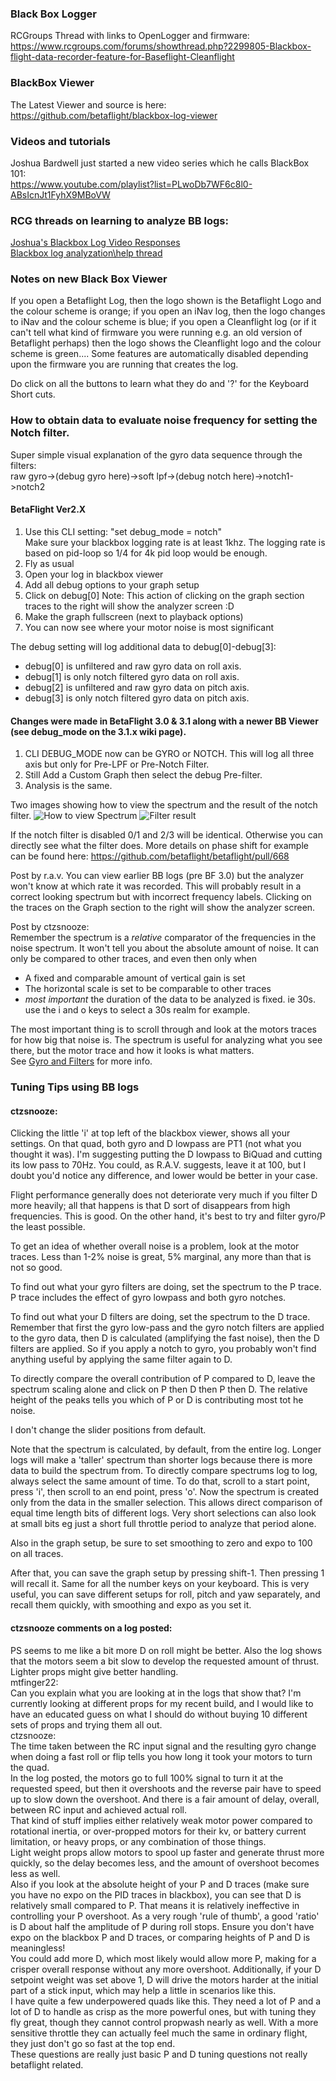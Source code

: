 ### Black Box Logger
RCGroups Thread with links to OpenLogger and firmware:   
https://www.rcgroups.com/forums/showthread.php?2299805-Blackbox-flight-data-recorder-feature-for-Baseflight-Cleanflight 

### BlackBox Viewer
The Latest Viewer and source is here:   
https://github.com/betaflight/blackbox-log-viewer  

### Videos and tutorials
Joshua Bardwell just started a new video series which he calls BlackBox 101:   
https://www.youtube.com/playlist?list=PLwoDb7WF6c8l0-ABsIcnJt1FyhX9MBoVW   

### RCG threads on learning to analyze BB logs:  
[Joshua's Blackbox Log Video Responses](https://www.rcgroups.com/forums/showthread.php?2484202-Blackbox-Log-Video-Responses)  
[Blackbox log analyzation\help thread](https://www.rcgroups.com/forums/showthread.php?2386267-Blackbox-log-analyzation-help-thread)  

### Notes on new Black Box Viewer
If you open a Betaflight Log, then the logo shown is the Betaflight Logo and the colour scheme is orange; if you open an iNav log, then the logo changes to iNav and the colour scheme is blue; if you open a Cleanflight log (or if it can't tell what kind of firmware you were running e.g. an old version of Betaflight perhaps) then the logo shows the Cleanflight logo and the colour scheme is green....
Some features are automatically disabled depending upon the firmware you are running that creates the log. 

Do click on all the buttons to learn what they do and '?' for the Keyboard Short cuts. 

### How to obtain data to evaluate noise frequency for setting the Notch filter.

Super simple visual explanation of the gyro data sequence through the filters:  
raw gyro->(debug gyro here)->soft lpf->(debug notch here)->notch1->notch2  

#### BetaFlight Ver2.X
1. Use this CLI setting: "set debug_mode = notch"  
Make sure your blackbox logging rate is at least 1khz. The logging rate is based on pid-loop so 1/4 for 4k pid loop would be enough.
2. Fly as usual
3. Open your log in blackbox viewer
4. Add all debug options to your graph setup
5. Click on debug[0]  Note: This action of clicking on the graph section traces to the right will show the analyzer screen :D 
6. Make the graph fullscreen (next to playback options)
7. You can now see where your motor noise is most significant  

The debug setting will log additional data to debug[0]-debug[3]:
* debug[0] is unfiltered and raw gyro data on roll axis.
* debug[1] is only notch filtered gyro data on roll axis.
* debug[2] is unfiltered and raw gyro data on pitch axis.
* debug[3] is only notch filtered gyro data on pitch axis.

#### Changes were made in BetaFlight 3.0 & 3.1 along with a newer BB Viewer  (see debug_mode on the 3.1.x wiki page). 
1. CLI DEBUG_MODE now can be GYRO or NOTCH. This will log all three axis but only for Pre-LPF or Pre-Notch Filter.
2. Still Add a Custom Graph then select the debug Pre-filter.
3. Analysis is the same.

Two images showing how to view the spectrum and the result of the notch filter.
![How to view Spectrum](https://cloud.githubusercontent.com/assets/17462561/17593758/43dbdefa-5fe7-11e6-9fa5-bd8e5f54e710.jpg)
![Filter result](https://cloud.githubusercontent.com/assets/17462561/17593764/45ec1a84-5fe7-11e6-80fd-861efeb56827.jpg)

If the notch filter is disabled 0/1 and 2/3 will be identical. Otherwise you can directly see what the filter does.
More details on phase shift for example can be found here: https://github.com/betaflight/betaflight/pull/668

Post by r.a.v.
You can view earlier BB logs (pre BF 3.0) but the analyzer won't know at which rate it was recorded. This will probably result in a correct looking spectrum but with incorrect frequency labels. Clicking on the traces on the Graph section to the right will show the analyzer screen.

Post by ctzsnooze:  
Remember the spectrum is a *relative* comparator of the frequencies in the noise spectrum. It won't tell you about the absolute amount of noise. It can only be compared to other traces, and even then only when

- A fixed and comparable amount of vertical gain is set
- The horizontal scale is set to be comparable to other traces
- *most important* the duration of the data to be analyzed is fixed. ie 30s. use the i and o keys to select a 30s realm for example.  

The most important thing is to scroll through and look at the motors traces for how big that noise is. The spectrum is useful for analyzing what you see there, but the motor trace and how it looks is what matters.   
See [Gyro and Filters](https://github.com/betaflight/betaflight/wiki/Gyro-&-Dterm-filtering-recommendations) for more info.  

### Tuning Tips using BB logs

#### ctzsnooze: 
Clicking the little 'i' at top left of the blackbox viewer, shows all your settings. On that quad, both gyro and D lowpass are PT1 (not what you thought it was). I'm suggesting putting the D lowpass to BiQuad and cutting its low pass to 70Hz. You could, as R.A.V. suggests, leave it at 100, but I doubt you'd notice any difference, and lower would be better in your case.

Flight performance generally does not deteriorate very much if you filter D more heavily; all that happens is that D sort of disappears from high frequencies. This is good. On the other hand, it's best to try and filter gyro/P the least possible.

To get an idea of whether overall noise is a problem, look at the motor traces. Less than 1-2% noise is great, 5% marginal, any more than that is not so good.

To find out what your gyro filters are doing, set the spectrum to the P trace. P trace includes the effect of gyro lowpass and both gyro notches.

To find out what your D filters are doing, set the spectrum to the D trace. Remember that first the gyro low-pass and the gyro notch filters are applied to the gyro data, then D is calculated (amplifying the fast noise), then the D filters are applied. So if you apply a notch to gyro, you probably won't find anything useful by applying the same filter again to D.

To directly compare the overall contribution of P compared to D, leave the spectrum scaling alone and click on P then D then P then D. The relative height of the peaks tells you which of P or D is contributing most tot he noise.

I don't change the slider positions from default.

Note that the spectrum is calculated, by default, from the entire log. Longer logs will make a 'taller' spectrum than shorter logs because there is more data to build the spectrum from. To directly compare spectrums log to log, always select the same amount of time. To do that, scroll to a start point, press 'i', then scroll to an end point, press 'o'. Now the spectrum is created only from the data in the smaller selection. This allows direct comparison of equal time length bits of different logs. Very short selections can also look at small bits eg just a short full throttle period to analyze that period alone.

Also in the graph setup, be sure to set smoothing to zero and expo to 100 on all traces.

After that, you can save the graph setup by pressing shift-1. Then pressing 1 will recall it. Same for all the number keys on your keyboard. This is very useful, you can save different setups for roll, pitch and yaw separately, and recall them quickly, with smoothing and expo as you set it. 

#### ctzsnooze comments on a log posted:  
PS seems to me like a bit more D on roll might be better. Also the log shows that the motors seem a bit slow to develop the requested amount of thrust. Lighter props might give better handling.  
mtfinger22:  
Can you explain what you are looking at in the logs that show that? I'm currently looking at different props for my recent build, and I would like to have an educated guess on what I should do without buying 10 different sets of props and trying them all out.  
ctzsnooze:   
The time taken between the RC input signal and the resulting gyro change when doing a fast roll or flip tells you how long it took your motors to turn the quad.  
In the log posted, the motors go to full 100% signal to turn it at the requested speed, but then it overshoots and the reverse pair have to speed up to slow down the overshoot. And there is a fair amount of delay, overall, between RC input and achieved actual roll.  
That kind of stuff implies either relatively weak motor power compared to rotational inertia, or over-propped motors for their kv, or battery current limitation, or heavy props, or any combination of those things.  
Light weight props allow motors to spool up faster and generate thrust more quickly, so the delay becomes less, and the amount of overshoot becomes less as well.  
Also if you look at the absolute height of your P and D traces (make sure you have no expo on the PID traces in blackbox), you can see that D is relatively small compared to P. That means it is relatively ineffective in controlling your P overshoot. As a very rough 'rule of thumb', a good 'ratio' is D about half the amplitude of P during roll stops. Ensure you don't have expo on the blackbox P and D traces, or comparing heights of P and D is meaningless!  
You could add more D, which most likely would allow more P, making for a crisper overall response without any more overshoot. Additionally, if your D setpoint weight was set above 1, D will drive the motors harder at the initial part of a stick input, which may help a little in scenarios like this.  
I have quite a few underpowered quads like this. They need a lot of P and a lot of D to handle as crisp as the more powerful ones, but with tuning they fly great, though they cannot control propwash nearly as well. With a more sensitive throttle they can actually feel much the same in ordinary flight, they just don't go so fast at the top end.  
These questions are really just basic P and D tuning questions not really betaflight related.  

